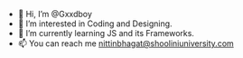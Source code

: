 - 👋 Hi, I’m @Gxxdboy
- 👀 I’m interested in Coding and Designing.
- 🌱 I’m currently learning JS and its Frameworks. 
- 📫 You can reach me nittinbhagat@shooliniuniversity.com

<!---
Gxxdboy/Gxxdboy is a ✨ special ✨ repository because its `README.md` (this file) appears on your GitHub profile.
You can click the Preview link to take a look at your changes.
--->
